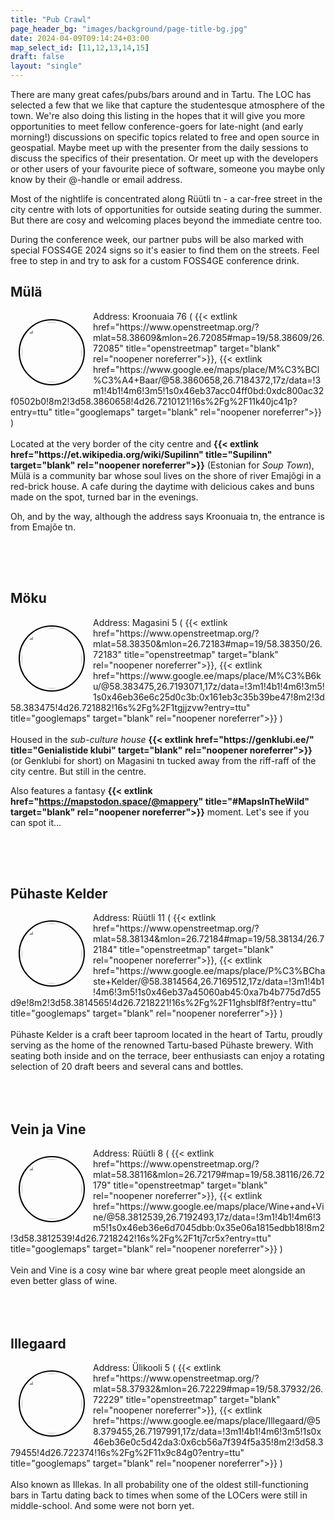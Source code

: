 ```yaml
---
title: "Pub Crawl"
page_header_bg: "images/background/page-title-bg.jpg"
date: 2024-04-09T09:14:24+03:00
map_select_id: [11,12,13,14,15]
draft: false
layout: "single"
---
```

<style>
.double-container{
  width:100%;
  overflow:hidden;
  padding-bottom:50px;

}
.logo{
  border-radius:50%;
  height:96px;
  border:3px solid transparent;
  outline: 2px solid black;
  float:left;
  margin:15px
}
</style>

There are many great cafes/pubs/bars around and in Tartu. The LOC has selected
a few that we like that capture the studentesque atmosphere of the town. We're
also doing this listing in the hopes that it will give you more opportunities
to meet fellow conference-goers for late-night (and early morning!) discussions
on specific topics related to free and open source in geospatial. Maybe meet
up with the presenter from the daily sessions to discuss the specifics of their
presentation. Or meet up with the developers or other users of your
favourite piece of software, someone you maybe only know by their @-handle or
email address.

Most of the nightlife is concentrated along Rüütli tn - a car-free street in the
city centre with lots of opportunities for outside seating during the summer.
But there are cosy and welcoming places beyond the immediate centre too.

During the conference week, our partner pubs will be also marked with special
FOSS4GE 2024 signs so it's easier to find them on the streets. Feel free to
step in and try to ask for a custom FOSS4GE conference drink.

## Mülä
<div class="double-container">
<img class="logo" src="../../images/map-icons/myla.png">
Address: Kroonuaia 76 (
  {{< extlink
      href="https://www.openstreetmap.org/?mlat=58.38609&mlon=26.72085#map=19/58.38609/26.72085"
      title="openstreetmap" target="blank" rel="noopener noreferrer">}},
  {{< extlink
      href="https://www.google.ee/maps/place/M%C3%BCl%C3%A4+Baar/@58.3860658,26.7184372,17z/data=!3m1!4b1!4m6!3m5!1s0x46eb37acc04ff0bd:0xdc800ac32f0502b0!8m2!3d58.3860658!4d26.7210121!16s%2Fg%2F11k40jc41p?entry=ttu"
      title="googlemaps" target="blank" rel="noopener noreferrer">}}
)<br><br>
Located at the very border of the city centre and
<b>{{<
  extlink href="https://et.wikipedia.org/wiki/Supilinn"
  title="Supilinn"
  target="blank"
  rel="noopener noreferrer">}}</b> (Estonian for <i>Soup Town</i>),
Mülä is a community bar whose soul lives on the shore of river Emajõgi in a
red-brick house. A cafe during the daytime with delicious cakes and buns made on
the spot, turned bar in the evenings.

Oh, and by the way, although the address says Kroonuaia tn, the entrance is
from Emajõe tn.
</div>

## Möku
<div class="double-container">
<img class="logo" src="../../images/map-icons/moku.png">
Address: Magasini 5 (
  {{< extlink
      href="https://www.openstreetmap.org/?mlat=58.38350&mlon=26.72183#map=19/58.38350/26.72183"
      title="openstreetmap" target="blank" rel="noopener noreferrer">}},
  {{< extlink
      href="https://www.google.ee/maps/place/M%C3%B6ku/@58.383475,26.7193071,17z/data=!3m1!4b1!4m6!3m5!1s0x46eb36e6c25d0c3b:0x161eb3c35b39be47!8m2!3d58.383475!4d26.721882!16s%2Fg%2F1tgjjzvw?entry=ttu"
      title="googlemaps" target="blank" rel="noopener noreferrer">}}
)<br><br>
Housed in the <i>sub-culture house</i>
<b>{{<
  extlink href="https://genklubi.ee/"
  title="Genialistide klubi"
  target="blank"
  rel="noopener noreferrer">}}</b>
(or Genklubi for short) on Magasini tn tucked away from the riff-raff of the
city centre. But still in the centre.

Also features a fantasy
<b>{{<
  extlink href="https://mapstodon.space/@mappery"
  title="#MapsInTheWild"
  target="blank"
  rel="noopener noreferrer">}}</b> moment. Let's see if you can spot it...
</div>

## Pühaste Kelder
<div class="double-container">
<img class="logo" src="../../images/map-icons/pyhaste.png">
Address: Rüütli 11 (
  {{< extlink
      href="https://www.openstreetmap.org/?mlat=58.38134&mlon=26.72184#map=19/58.38134/26.72184"
      title="openstreetmap" target="blank" rel="noopener noreferrer">}},
  {{< extlink
      href="https://www.google.ee/maps/place/P%C3%BChaste+Kelder/@58.3814564,26.7169512,17z/data=!3m1!4b1!4m6!3m5!1s0x46eb37a45060ab45:0xa7b4b775d7d55d9e!8m2!3d58.3814565!4d26.7218221!16s%2Fg%2F11ghsblf8f?entry=ttu"
      title="googlemaps" target="blank" rel="noopener noreferrer">}}
)<br><br>
Pühaste Kelder is a craft beer taproom located in the heart of Tartu, proudly serving as the home of the renowned Tartu-based Pühaste brewery. With seating both inside and on the terrace, beer enthusiasts can enjoy a rotating selection of 20 draft beers and several cans and bottles.
</div>

## Vein ja Vine
<div class="double-container">
<img class="logo" src="../../images/map-icons/veinjavine.png">
Address: Rüütli 8 (
  {{< extlink
      href="https://www.openstreetmap.org/?mlat=58.38116&mlon=26.72179#map=19/58.38116/26.72179"
      title="openstreetmap" target="blank" rel="noopener noreferrer">}},
  {{< extlink
      href="https://www.google.ee/maps/place/Wine+and+Vine/@58.3812539,26.7192493,17z/data=!3m1!4b1!4m6!3m5!1s0x46eb36e6d7045dbb:0x35e06a1815edbb18!8m2!3d58.3812539!4d26.7218242!16s%2Fg%2F1tj7cr5x?entry=ttu"
      title="googlemaps" target="blank" rel="noopener noreferrer">}}
)<br><br>
Vein and Vine is a cosy wine bar where great people meet alongside an
even better glass of wine.
</div>


## Illegaard
<div class="double-container">
<img class="logo" src="../../images/map-icons/illegaard.png"/>
Address: Ülikooli 5 (
  {{< extlink
      href="https://www.openstreetmap.org/?mlat=58.37932&mlon=26.72229#map=19/58.37932/26.72229"
      title="openstreetmap" target="blank" rel="noopener noreferrer">}},
  {{< extlink
      href="https://www.google.ee/maps/place/Illegaard/@58.379455,26.7197991,17z/data=!3m1!4b1!4m6!3m5!1s0x46eb36e0c5d42da3:0x6cb56a7f394f5a35!8m2!3d58.379455!4d26.722374!16s%2Fg%2F11x9c84g0?entry=ttu"
      title="googlemaps" target="blank" rel="noopener noreferrer">}}
)<br><br>
Also known as Illekas. In all probability one of the oldest still-functioning
bars in Tartu dating back to times when some of the LOCers were still in
middle-school. And some were not born yet.
</div>

